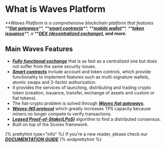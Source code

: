 # What is Waves Platform

_**Waves Platform is a comprehensive blockchain platform that features **_[_**fiat gateways**_](/waves-client/wallet-management.md)_**, **_[_**smart contracts**_](/technical-details/waves-contracts-language-description.md)_**, **_[_**mobile wallet**_](/waves-client/mobile-apps.md)_**, **_[_**token issuance**_](/waves-client/assets-management.md)_**, a **_[_**DEX \(decentralized exchange\)**_](/waves-client/waves-dex.md)_**, and more.**_

## Main Waves Features

* [_**Fully functional exchange**_](/platform-features/decentralized-cryptocurrency-exchange-dex.md) that is as fast as a centralized one but does not suffer from the same security issues.
* [_**Smart contracts**_](/technical-details/waves-contracts-language-description.md) include account and token controls, which provide functionality to implement features such as multi-signature wallets, atomic swaps and 2-factor authorization.
* It provides the services of launching, distributing and trading crypto token \(creation, issuance, transfer, exchange of assets and custom or fiat tokens\).
* The fiat-crypto problem is solved through [_**Waves fiat gateways**_](/waves-client/wallet-management.md).
* [_**Waves-NG protocol**_](/platform-features/waves-ng-protocol.md) which greatly increases TPS capacity because miners no longer compete to verify transactions.
* [_**Leased Proof-of-Stake\(LPoS\)**_](/platform-features/leased-proof-of-stake-lpos.md) algorithm to find a distributed consensus.
* Built on top of the Scorex framework.


{% prettyhint type="info" %} If you're a new reader, please check our [_**DOCUMENTATION GUIDE**_](/overview/how-to-use-this-guide.md) {% endprettyhint %}
